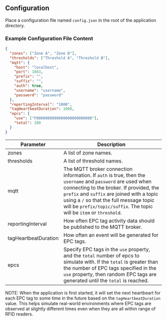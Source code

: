## Configuration

Place a configuration file named `config.json` in the root of the application directory.

### Example Configuration File Content

```json
{
  "zones": ["Zone A", "Zone B"],
  "thresholds": ["Threshold A", "Threshold B"],
  "mqtt": {
    "host": "localhost",
    "port": 1883,
    "prefix": "",
    "suffix": "",
    "auth": true,
    "username": "username",
    "password": "password"
  },
  "reportingInterval": "1000",
  "tagHeartbeatDuration": 1000,
  "epcs": {
    "use": ["F0000000000000000000000000"],
    "total": 100
  }
}
```

| Parameter            | Description                                                                                                                                                                                                                                                                                                             |
| -------------------- | ----------------------------------------------------------------------------------------------------------------------------------------------------------------------------------------------------------------------------------------------------------------------------------------------------------------------- |
| zones                | A list of zone names.                                                                                                                                                                                                                                                                                                   |
| thresholds           | A list of threshold names.                                                                                                                                                                                                                                                                                              |
| mqtt                 | The MQTT broker connection information. If `auth` is true, then the `username` and `password` are used when connecting to the broker. If provided, the `prefix` and `suffix` are joined with a topic using a `/` so that the full message topic will be `prefix/topic/suffix`. The topic will be `item` or `threshold`. |
| reportingInterval    | How often EPC tag activity data should be published to the MQTT broker.                                                                                                                                                                                                                                                 |
| tagHeartbeatDuration | How often an event will be generated for EPC tags.                                                                                                                                                                                                                                                                      |
| epcs                 | Specify EPC tags in the `use` property, and the `total` number of epcs to simulate with. If the `total` is greater than the number of EPC tags specified in the `use` property, then random EPC tags are generated until the `total` is reached.                                                                        |

NOTE: When the application is first started, it will set the next heartbeart for each EPC tag to some time in the future based on the `tagHeartbeatDuration` value. This helps simulate real-world environments where EPC tags are observed at slightly different times even when they are all within range of RFID readers.
